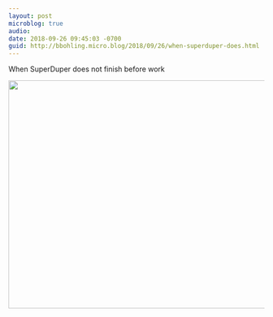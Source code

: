 ```yaml
---
layout: post
microblog: true
audio: 
date: 2018-09-26 09:45:03 -0700
guid: http://bbohling.micro.blog/2018/09/26/when-superduper-does.html
---
```

When SuperDuper does not finish before work

<img src="http://micro.brandonbohling.com/uploads/2018/cf3cd302c5.jpg" width="600" height="450" />
